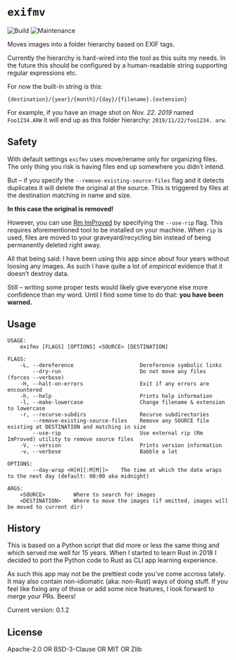 
# `exifmv`

![Build](https://github.com/virtualritz/exifmv/workflows/Rust/badge.svg) ![Maintenance](https://img.shields.io/badge/maintenance-passively--maintained-yellowgreen.svg)

Moves images into a folder hierarchy based on EXIF tags.

Currently the hierarchy is hard-wired into the tool as this suits my needs.
In the future this should be configured by a human-readable string
supporting regular expressions etc.

For now the built-in string is this:

`{destination}/{year}/{month}/{day}/{filename}.{extension}`

For example, if you have an image shot on *Nov. 22. 2019* named
`Foo1234.ARW` it will end up as this folder hierarchy: `2019/11/22/foo1234.
arw`.

## Safety

With default settings `exifmv` uses move/rename only for organizing files.
The only thing you risk is having files end up somewhere you didn’t intend.

But – if you specify the `--remove-existing-source-files` flag and it
detects duplicates it will delete the original at the source. This is
triggered by files at the destination matching in name and size.

**In this case the original is removed!**

However, you can use [Rm ImProved](https://github.com/nivekuil/rip) by
specifying the `--use-rip` flag. This requires aforementioned tool to be
installed on your machine. When `rip` is used, files are moved to your
graveyard/recycling bin instead of being permanently deleted right away.

All that being said: I have been using this app since about four years
without loosing any images. As such I have quite a lot of _empirical_
evidence that it doesn’t destroy data.

Still – writing some proper tests would likely give everyone else more
confidence than my word. Until I find some time to do that: **you have been
warned.**

## Usage

```
USAGE:
    exifmv [FLAGS] [OPTIONS] <SOURCE> [DESTINATION]

FLAGS:
    -L, --dereference                     Dereference symbolic links
        --dry-run                         Do not move any files (forces --verbose)
    -H, --halt-on-errors                  Exit if any errors are encountered
    -h, --help                            Prints help information
    -l, --make-lowercase                  Change filename & extension to lowercase
    -r, --recurse-subdirs                 Recurse subdirectories
        --remove-existing-source-files    Remove any SOURCE file existing at DESTINATION and matching in size
        --use-rip                         Use external rip (Rm ImProved) utility to remove source files
    -V, --version                         Prints version information
    -v, --verbose                         Babble a lot

OPTIONS:
        --day-wrap <H[H][:M[M]]>    The time at which the date wraps to the next day (default: 00:00 aka midnight)

ARGS:
    <SOURCE>         Where to search for images
    <DESTINATION>    Where to move the images (if omitted, images will be moved to current dir)
```

## History

This is based on a Python script that did more or less the same thing and
which served me well for 15 years. When I started to learn Rust in 2018 I
decided to port the Python code to Rust as CLI app learning experience.

As such this app may not be the prettiest code you've come accross lately.
It may also contain non-idiomatic (aka: non-Rust) ways of doing stuff. If
you feel like fixing any of those or add some nice features, I look forward
to merge your PRs. Beers!

Current version: 0.1.2

## License

Apache-2.0 OR BSD-3-Clause OR MIT OR Zlib
